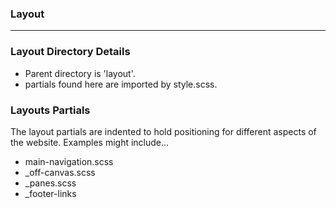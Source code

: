 ### Layout
___

### Layout Directory Details
* Parent directory is 'layout'.
* partials found here are imported by style.scss.


### Layouts Partials
The layout partials are indented to hold positioning for different aspects of the website.  Examples might include…

* main-navigation.scss
* _off-canvas.scss
* _panes.scss
* _footer-links
